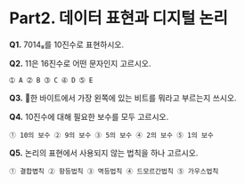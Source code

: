# Part2. 데이터 표현과 디지털 논리

**Q1.** 7014₈를 10진수로 표현하시오.     

**Q2.** 11은 16진수로 어떤 문자인지 고르시오.

    ➀ A ➁ B ➂ C ➃ D ➄ E

**Q3.** 한 바이트에서 가장 왼쪽에 있는 비트를 뭐라고 부르는지 쓰시오.

**Q4.** 10진수에 대해 필요한 보수를 모두 고르시오.

    ➀ 10의 보수 ➁ 9의 보수 ➂ 5의 보수 ➃ 2의 보수 ➄ 1의 보수

**Q5.** 논리의 표현에서 사용되지 않는 법칙을 하나 고르시오.

    ➀ 결합볍칙 ➁ 항등법칙 ➂ 멱등법칙 ➃ 드모르간법칙 ➄ 가우스법칙
